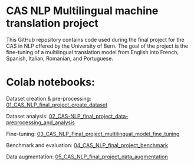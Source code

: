 # CAS NLP Multilingual machine translation project 

This GitHub repository contains code used during the final project for the CAS in NLP offered by the University of Bern. 
The goal of the project is the fine-tuning of a multilingual translation model from English into French, Spanish, Italian, Romanian, and Portuguese. 

# Colab notebooks: 
Dataset creation & pre-processing: [01_CAS_NLP_final_project_create_dataset](https://github.com/CBaffelli/CAS-NLP_Machine-translation/blob/main/01_CAS_NLP_final_project_create_dataset.ipynb)

Dataset analysis: [02_CAS-NLP_final_project_data-preprocessing_and_analysis](https://github.com/CBaffelli/CAS-NLP_Machine-translation/blob/main/02_CAS_NLP_final_project_data_preprocessing_and_analysis.ipynb)

Fine-tuning: [03_CAS_NLP_Final_project_multilingual_model_fine_tuning](https://github.com/CBaffelli/CAS-NLP_Machine-translation/blob/main/03_CAS_NLP_Final_project_multilingual_model_fine_tuning.ipynb)

Benchmark and evaluation: [04_CAS_NLP_final_project_benchmark](https://github.com/CBaffelli/CAS-NLP_Machine-translation/blob/main/04_CAS_NLP_final_project_benchmark.ipynb)

Data augmentation: [05_CAS_NLP_final_project_data_augmentation](https://github.com/CBaffelli/CAS-NLP_Machine-translation/blob/main/05_CAS_NLP_final_project_data_augmentation.ipynb)
